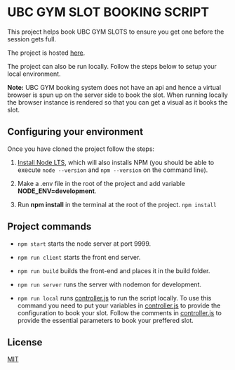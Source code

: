 # UBC GYM SLOT BOOKING SCRIPT

This project helps book UBC GYM SLOTS to ensure you get one before the session gets full.

The project is hosted [here](http://ubcggymbooking-env.eba-m3sawabi.us-west-2.elasticbeanstalk.com/).

The project can also be run locally. Follow the steps below to setup your local environment.

**Note:** UBC GYM booking system does not have an api and hence a virtual browser is spun up on the server side to book the slot. When running locally the browser instance is rendered so that you can get a visual as it books the slot.

## Configuring your environment

Once you have cloned the project follow the steps:

1. [Install Node LTS](https://nodejs.org/en/download/), which will also installs NPM (you should be able to execute `node --version` and `npm --version` on the command line).

2. Make a .env file in the root of the project and add variable **NODE_ENV=development**.

3. Run **npm install** in the terminal at the root of the project. `npm install`

## Project commands

- `npm start` starts the node server at port 9999.

- `npm run client` starts the front end server.

- `npm run build` builds the front-end and places it in the build folder.

- `npm run server` runs the server with nodemon for development.

- `npm run local` runs [controller.js](./api/controller.js) to run the script locally. To use this command you need to put your variables in [controller.js](./api/controller.js) to provide the configuration to book your slot. Follow the comments in [controller.js](./api/controller.js) to provide the essential parameters to book your preffered slot.

## License

[MIT](./LICENSE)
